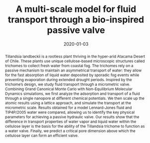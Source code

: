 ---
title: "A multi-scale model for fluid transport through a bio-inspired passive valve"
date: 2020-01-03
publishDate: 2020-01-03
authors: ["**Junkai Zhang**", "Jacques Dumais"]
publication_types: ["2"]
abstract: "Tillandsia landbeckii is a rootless plant thriving in the hyper-arid Atacama Desert of Chile. These plants use unique cellulose-based microscopic structures called trichomes to collect fresh water from coastal fog. The trichomes rely on a passive mechanism to maintain an asymmetrical transport of water: they allow for the fast absorption of liquid water deposited by sporadic fog events while preventing evaporation during extended drought periods. Inspired by the trichome’s design, we study fluid transport through a micrometric valve. Combining Grand Canonical Monte Carlo with Non-Equilibrium Molecular Dynamics simulations, we first analyze the adsorption and transport of a fluid through a single nanopore at different chemical potentials. We then scale up the atomic results using a lattice approach, and simulate the transport at the micrometric scale. Results obtained for a model Lennard-Jones fluid and TIP4P/2005 water were compared, allowing us to identify the key physical parameters for achieving a passive hydraulic valve. Our results show that the difference in transport properties of water vapor and liquid water within the cellulose layer is the basis for the ability of the Tillandsia trichome to function as a water valve. Finally, we predict a critical pore dimension above which the cellulose layer can form an efficient valve."
featured: true
publication: "The Journal of Chemical Physics, 152, 1"
links:
  - icon_pack: fas
    icon: scroll
    name: Link
    url: 'https://doi.org/10.1063/1.5126481'
---